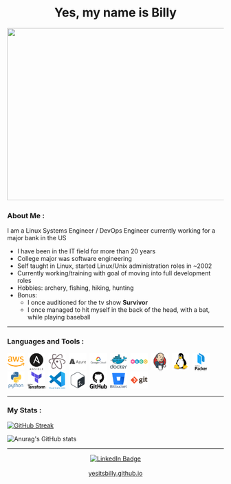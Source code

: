 

<h1 align="center">Yes, my name is Billy</h1>

<p align="center"><img src="https://media.giphy.com/media/dWesBcTLavkZuG35MI/giphy.gif" width="600" height="400"  /></p>

### About Me :

I am a Linux Systems Engineer / DevOps Engineer currently working for a major bank in the US 

- I have been in the IT field for more than 20 years
- College major was software engineering
- Self taught in Linux, started Linux/Unix administration roles in ~2002
- Currently working/training with goal of moving into full development roles
- Hobbies: archery, fishing, hiking, hunting
- Bonus: 
  - I once auditioned for the tv show **Survivor**
  - I once managed to hit myself in the back of the head, with a bat, while playing baseball

---

### Languages and Tools :

<p>
<img src="https://github.com/devicons/devicon/blob/master/icons/amazonwebservices/amazonwebservices-plain-wordmark.svg" title="AWS" alt="AWS" width="40" height="40"/>&nbsp;
<img src="https://github.com/devicons/devicon/blob/master/icons/ansible/ansible-plain-wordmark.svg" title="Ansible" alt="Ansible" width="40" height="40"/>&nbsp;
<img src="https://github.com/devicons/devicon/blob/master/icons/atom/atom-original.svg" title="Atom" alt="Atom" width="40" height="40"/>&nbsp;
<img src="https://github.com/devicons/devicon/blob/master/icons/azure/azure-plain-wordmark.svg" title="Azure" alt="Azure" width="40" height="40"/>&nbsp;
<img src="https://github.com/devicons/devicon/blob/master/icons/googlecloud/googlecloud-original-wordmark.svg" title="GCP" alt="GCP" width="40" height="40"/>&nbsp;
<img src="https://github.com/devicons/devicon/blob/master/icons/docker/docker-original-wordmark.svg" title="Docker" alt="Docker" width="40" height="40"/>&nbsp;
<img src="https://github.com/devicons/devicon/blob/master/icons/hugo/hugo-original-wordmark.svg" title="Hugo" alt="Hugo" width="40" height="40"/>&nbsp;
<img src="https://github.com/devicons/devicon/blob/master/icons/jenkins/jenkins-original.svg" title="Jenkins" alt="Jenkins" width="40" height="40"/>&nbsp;
<img src="https://github.com/devicons/devicon/blob/master/icons/linux/linux-original.svg" title="Linux" alt="Linux" width="40" height="40"/>&nbsp;
<img src="https://github.com/devicons/devicon/blob/master/icons/packer/packer-original-wordmark.svg" title="Packer" alt="Packer" width="40" height="40"/>&nbsp;
<img src="https://github.com/devicons/devicon/blob/master/icons/python/python-original-wordmark.svg" title="Python" alt="Python" width="40" height="40"/>&nbsp;
<img src="https://github.com/devicons/devicon/blob/master/icons/terraform/terraform-original-wordmark.svg" title="Terraform" alt="Terraform" width="40" height="40"/>&nbsp;
<img src="https://github.com/devicons/devicon/blob/master/icons/vscode/vscode-original-wordmark.svg" title="VSCode" alt="VSCode" width="40" height="40"/>&nbsp;
<img src="https://github.com/devicons/devicon/blob/master/icons/bash/bash-plain.svg" title="Bash" alt="Bash" width="40" height="40"/>&nbsp;
<img src="https://github.com/devicons/devicon/blob/master/icons/github/github-original-wordmark.svg" title="Github" alt="GitHub" width="40" height="40"/>&nbsp;
<img src="https://github.com/devicons/devicon/blob/master/icons/bitbucket/bitbucket-original-wordmark.svg" title="BitBucket" alt="BitBucket" width="40" height="40"/>&nbsp;
<img src="https://github.com/devicons/devicon/blob/master/icons/git/git-original-wordmark.svg" title="Git" alt="Git" width="40" height="40"/>&nbsp;
</p>

---

### My Stats :
[![GitHub Streak](http://github-readme-streak-stats.herokuapp.com?user=yesitsbilly&theme=dark)](https://git.io/streak-stats)


![Anurag's GitHub stats](https://github-readme-stats.vercel.app/api?username=yesitsbilly&show_icons=true&theme=dark)

---

<!-- ### Blog Posts : -->
<!-- BLOG-POST-LIST:START -->
<!-- BLOG-POST-LIST:END -->


<p align="center">
<a href="https://www.linkedin.com/in/billymcchristian"><img src="https://img.shields.io/badge/-billymcchristian-blue?style=flat-square&logo=Linkedin&logoColor=white" alt="LinkedIn Badge"></a>
<br>
<img src="https://komarev.com/ghpvc/?username=yesmynameisbilly&style=flat-square&color=blue" alt="">
<br>
<a href="https://yesitsbilly.github.io">yesitsbilly.github.io</a></p>
